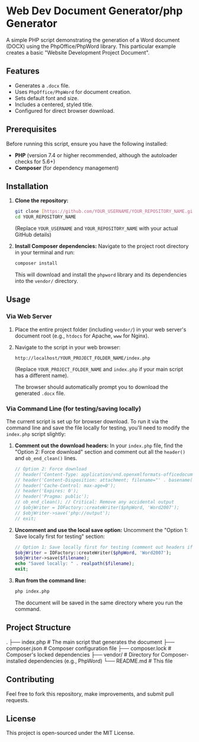 # Web Dev Document Generator/php Generator

A simple PHP script demonstrating the generation of a Word document (DOCX) using the PhpOffice/PhpWord library. This particular example creates a basic "Website Development Project Document".

## Features

* Generates a `.docx` file.
* Uses `PhpOffice/PhpWord` for document creation.
* Sets default font and size.
* Includes a centered, styled title.
* Configured for direct browser download.

## Prerequisites

Before running this script, ensure you have the following installed:

* **PHP** (version 7.4 or higher recommended, although the autoloader checks for 5.6+)
* **Composer** (for dependency management)

## Installation

1.  **Clone the repository:**
    ```bash
    git clone [https://github.com/YOUR_USERNAME/YOUR_REPOSITORY_NAME.git](https://github.com/YOUR_USERNAME/YOUR_REPOSITORY_NAME.git)
    cd YOUR_REPOSITORY_NAME
    ```
    (Replace `YOUR_USERNAME` and `YOUR_REPOSITORY_NAME` with your actual GitHub details)

2.  **Install Composer dependencies:**
    Navigate to the project root directory in your terminal and run:
    ```bash
    composer install
    ```
    This will download and install the `phpword` library and its dependencies into the `vendor/` directory.

## Usage

### Via Web Server

1.  Place the entire project folder (including `vendor/`) in your web server's document root (e.g., `htdocs` for Apache, `www` for Nginx).
2.  Navigate to the script in your web browser:
    ```
    http://localhost/YOUR_PROJECT_FOLDER_NAME/index.php
    ```
    (Replace `YOUR_PROJECT_FOLDER_NAME` and `index.php` if your main script has a different name).

    The browser should automatically prompt you to download the generated `.docx` file.

### Via Command Line (for testing/saving locally)

The current script is set up for browser download. To run it via the command line and save the file locally for testing, you'll need to modify the `index.php` script slightly:

1.  **Comment out the download headers:**
    In your `index.php` file, find the "Option 2: Force download" section and comment out all the `header()` and `ob_end_clean()` lines.

    ```php
    // Option 2: Force download
    // header('Content-Type: application/vnd.openxmlformats-officedocument.wordprocessingml.document');
    // header('Content-Disposition: attachment; filename="' . basename($filename) . '"');
    // header('Cache-Control: max-age=0');
    // header('Expires: 0');
    // header('Pragma: public');
    // ob_end_clean(); // Critical: Remove any accidental output
    // $objWriter = IOFactory::createWriter($phpWord, 'Word2007');
    // $objWriter->save('php://output');
    // exit;
    ```

2.  **Uncomment and use the local save option:**
    Uncomment the "Option 1: Save locally first for testing" section:

    ```php
    // Option 1: Save locally first for testing (comment out headers if using this)
    $objWriter = IOFactory::createWriter($phpWord, 'Word2007');
    $objWriter->save($filename);
    echo "Saved locally: " . realpath($filename);
    exit;
    ```

3.  **Run from the command line:**
    ```bash
    php index.php
    ```
    The document will be saved in the same directory where you run the command.

## Project Structure
.
├── index.php                 # The main script that generates the document
├── composer.json             # Composer configuration file
├── composer.lock             # Composer's locked dependencies
├── vendor/                   # Directory for Composer-installed dependencies (e.g., PhpWord)
└── README.md                 # This file

## Contributing

Feel free to fork this repository, make improvements, and submit pull requests.

## License

This project is open-sourced under the MIT License.
